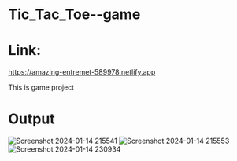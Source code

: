# Tic_Tac_Toe--game
# Link:
https://amazing-entremet-589978.netlify.app

This is game project
# Output
![Screenshot 2024-01-14 215541](https://github.com/12saswat/Tic_Tac_Toe--game/assets/138807629/84b84bbe-b49b-4de8-b82e-3412f50cbd9c)
![Screenshot 2024-01-14 215553](https://github.com/12saswat/Tic_Tac_Toe--game/assets/138807629/ccd1e708-c2cb-40fa-bd2f-0e69e80e9aaf)
![Screenshot 2024-01-14 230934](https://github.com/12saswat/Tic_Tac_Toe--game/assets/138807629/981fa453-c067-425b-9ed4-ab27f001132a)
